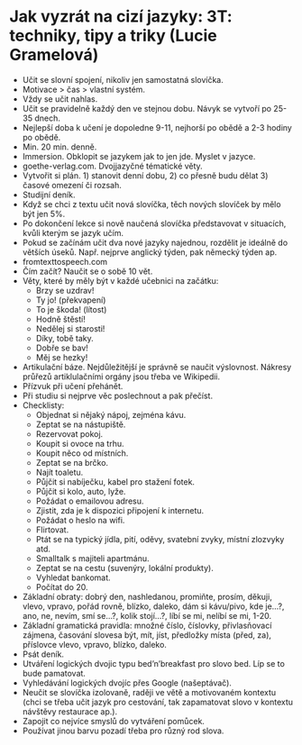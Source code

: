 # Jak vyzrát na cizí jazyky: 3T: techniky, tipy a triky (Lucie Gramelová)
* Učit se slovní spojení, nikoliv jen samostatná slovíčka.
* Motivace > čas > vlastní systém.
* Vždy se učit nahlas.
* Učit se pravidelně každý den ve stejnou dobu. Návyk se vytvoří po 25-35 dnech.
* Nejlepší doba k učení je dopoledne 9-11, nejhorší po obědě a 2-3 hodiny po obědě.
* Min. 20 min. denně.
* Immersion. Obklopit se jazykem jak to jen jde. Myslet v jazyce.
* goethe-verlag.com. Dvojjazyčné tématické věty.
* Vytvořit si plán. 1) stanovit denní dobu, 2) co přesně budu dělat 3) časové omezení či rozsah.
* Studijní deník.
* Když se chci z textu učit nová slovíčka, těch nových slovíček by mělo být jen 5%.
* Po dokončení lekce si nově naučená slovíčka představovat v situacích, kvůli kterým se jazyk učím.
* Pokud se začínám učit dva nové jazyky najednou, rozdělit je ideálně do větších úseků. Např. nejprve anglický týden, pak německý týden ap.
* fromtexttospeech.com
* Čím začít? Naučit se o sobě 10 vět.
* Věty, které by měly být v každé učebnici na začátku: 
  * Brzy se uzdrav!
  * Ty jo! (překvapení)
  * To je škoda! (lítost)
  * Hodně štěstí!
  * Nedělej si starosti!
  * Díky, tobě taky.
  * Dobře se bav!
  * Měj se hezky!
* Artikulační báze. Nejdůležitější je správně se naučit výslovnost. Nákresy průřezů artiklulačními orgány jsou třeba ve Wikipedii.
* Přízvuk při učení přehánět.
* Při studiu si nejprve věc poslechnout a pak přečíst.
* Checklisty: 
  * Objednat si nějaký nápoj, zejména kávu.
  * Zeptat se na nástupiště.
  * Rezervovat pokoj.
  * Koupit si ovoce na trhu.
  * Koupit něco od místních.
  * Zeptat se na brčko.
  * Najít toaletu.
  * Půjčit si nabíječku, kabel pro stažení fotek.
  * Půjčit si kolo, auto, lyže.
  * Požádat o emailovou adresu.
  * Zjistit, zda je k dispozici připojení k internetu.
  * Požádat o heslo na wifi.
  * Flirtovat.
  * Ptát se na typický jídla, pití, oděvy, svatební zvyky, místní zlozvyky atd.
  * Smalltalk s majiteli apartmánu.
  * Zeptat se na cestu (suvenýry, lokální produkty).
  * Vyhledat bankomat.
  * Počítat do 20.
* Základní obraty: dobrý den, nashledanou, promiňte, prosím, děkuji, vlevo, vpravo, pořád rovně, blízko, daleko, dám si kávu/pivo, kde je…?, ano, ne, nevím, smí se…?, kolik stojí…?, líbí se mi, nelíbí se mi, 1-20.
* Základní gramatická pravidla: množné číslo, číslovky, přivlasňovací zájmena, časování slovesa být, mít, jíst, předložky místa (před, za), příslovce vlevo, vpravo, blízko, daleko.
* Psát deník.
* Utváření logických dvojic typu bed’n’breakfast pro slovo bed. Líp se to bude pamatovat.
* Vyhledávání logických dvojíc přes Google (našeptávač).
* Neučit se slovíčka izolovaně, raději ve větě a motivovaném kontextu (chci se třeba učit jazyk pro cestování, tak zapamatovat slovo v kontextu návštěvy restaurace ap.).
* Zapojit co nejvíce smyslů do vytváření pomůcek.
* Používat jinou barvu pozadí třeba pro různý rod slova.

